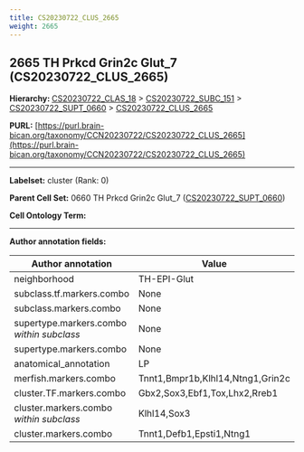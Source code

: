 ```yaml
---
title: CS20230722_CLUS_2665
weight: 2665
---
```

## 2665 TH Prkcd Grin2c Glut_7 (CS20230722_CLUS_2665)
<b>Hierarchy: </b>
[CS20230722_CLAS_18](../CS20230722_CLAS_18) >
[CS20230722_SUBC_151](../CS20230722_SUBC_151) >
[CS20230722_SUPT_0660](../CS20230722_SUPT_0660) >
[CS20230722_CLUS_2665](../CS20230722_CLUS_2665)

**PURL:** [https://purl.brain-bican.org/taxonomy/CCN20230722/CS20230722_CLUS_2665](https://purl.brain-bican.org/taxonomy/CCN20230722/CS20230722_CLUS_2665)

---


**Labelset:** cluster (Rank: 0)

**Parent Cell Set:** 0660 TH Prkcd Grin2c Glut_7 ([CS20230722_SUPT_0660](../CS20230722_SUPT_0660))



**Cell Ontology Term:** 

[MARKER GENES.]: #


---

[TRANSFERRED ANNOTATIONS.]: #


[AUTHOR ANNOTATION FIELDS.]: #


**Author annotation fields:**

| Author annotation | Value |
|-------------------|-------|
|neighborhood|TH-EPI-Glut|
|subclass.tf.markers.combo|None|
|subclass.markers.combo|None|
|supertype.markers.combo _within subclass_|None|
|supertype.markers.combo|None|
|anatomical_annotation|LP|
|merfish.markers.combo|Tnnt1,Bmpr1b,Klhl14,Ntng1,Grin2c|
|cluster.TF.markers.combo|Gbx2,Sox3,Ebf1,Tox,Lhx2,Rreb1|
|cluster.markers.combo _within subclass_|Klhl14,Sox3|
|cluster.markers.combo|Tnnt1,Defb1,Epsti1,Ntng1|
